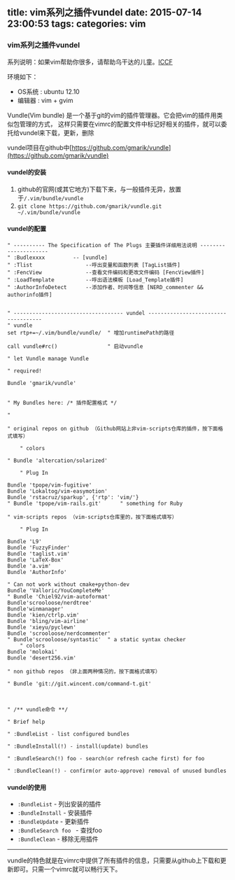 title: vim系列之插件vundel
date: 2015-07-14 23:00:53
tags:
categories: vim
---
### vim系列之插件vundel

系列说明：如果vim帮助你很多，请帮助乌干达的儿童。[ICCF](http://iccf-holland.org/)

环境如下：
- OS系统 : ubuntu 12.10
- 编辑器 : vim + gvim

Vundle(Vim bundle) 是一个基于git的vim的插件管理器。它会把vim的插件用类似包管理的方式，
这样只需要在vimrc的配置文件中标记好相关的插件，就可以委托给vundel来下载，更新，删除

vundel项目在github中[https://github.com/gmarik/vundle](https://github.com/gmarik/vundle)
<!--more-->
#### vundel的安装
1. github的官网(或其它地方)下载下来，与一般插件无异，放置于`/.vim/bundle/vundle`
2. `git clone https://github.com/gmarik/vundle.git  ~/.vim/bundle/vundle`

#### vundel的配置
```
" ---------- The Specification of The Plugs 主要插件详细用法说明 ---------------------
" :Budlexxxx		 -- [vundle]
" :Tlist                 --呼出变量和函数列表 [TagList插件]
" :FencView              --查看文件编码和更改文件编码 [FencView插件]
" :LoadTemplate          --呼出语法模板 [Load_Template插件]
" :AuthorInfoDetect      --添加作者、时间等信息 [NERD_commenter && authorinfo插件]


" ----------------------------------- vundel ------------------------------------
" vundle 
set rtp+=~/.vim/bundle/vundle/  " 增加runtimePath的路径 

call vundle#rc() 				" 启动vundle

" let Vundle manage Vundle

" required!

Bundle 'gmarik/vundle'


" My Bundles here: /* 插件配置格式 */

"

" original repos on github （Github网站上非vim-scripts仓库的插件，按下面格式填写）

	" colors 

" Bundle 'altercation/solarized'

	" Plug In
 
Bundle 'tpope/vim-fugitive'
Bundle 'Lokaltog/vim-easymotion'
Bundle 'rstacruz/sparkup', {'rtp': 'vim/'}
" Bundle 'tpope/vim-rails.git'		" something for Ruby

" vim-scripts repos （vim-scripts仓库里的，按下面格式填写）

	" Plug In

Bundle 'L9'
Bundle 'FuzzyFinder'
Bundle 'taglist.vim'
Bundle 'LaTeX-Box'
Bundle 'a.vim'
Bundle 'AuthorInfo'

" Can not work without cmake+python-dev
Bundle 'Valloric/YouCompleteMe'
" Bundle 'Chiel92/vim-autoformat'
Bundle'scrooloose/nerdtree'
Bundle'winmanager'
Bundle 'kien/ctrlp.vim'
Bundle 'bling/vim-airline'
Bundle 'xieyu/pyclewn'
Bundle 'scrooloose/nerdcommenter'
" Bundle'scrooloose/syntastic'	" a static syntax checker
	" colors
Bundle 'molokai'
Bundle 'desert256.vim'

" non github repos （非上面两种情况的，按下面格式填写）

" Bundle 'git://git.wincent.com/command-t.git'



" /** vundle命令 **/

" Brief help

" :BundleList - list configured bundles

" :BundleInstall(!) - install(update) bundles

" :BundleSearch(!) foo - search(or refresh cache first) for foo

" :BundleClean(!) - confirm(or auto-approve) removal of unused bundles
```

#### vundel的使用

* `:BundleList` - 列出安装的插件	
* `:BundleInstall` - 安装插件
* `:BundleUpdate` - 更新插件
* `:BundleSearch foo ` - 查找foo
* `:BundleClean` - 移除无用插件

***
vundle的特色就是在vimrc中提供了所有插件的信息，只需要从github上下载和更新即可。只需一个vimrc就可以畅行天下。

